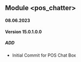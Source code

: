 ## Module <pos_chatter>

#### 08.06.2023
#### Version 15.0.1.0.0
##### ADD
- Initial Commit for POS Chat Box

